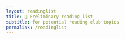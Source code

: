 ```yaml
---
layout: readinglist
title: 📕 Preliminary reading list
subtitle: for potential reading club topics
permalink: /readinglist
---
```



